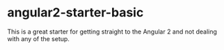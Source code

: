 # angular2-starter-basic
This is a great starter for getting straight to the Angular 2 and not dealing with any of the setup.
